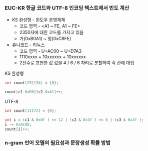 ### EUC-KR 한글 코드와 UTF-8 인코딩 텍스트에서 빈도 계산 

- KS 완성형 - 윈도우 운영체제
  - 코드 영역 - <A1 ~ FE, A1 ~ FE>
  - 2350자에 대한 코드를 가지고 있음
  - 가(0xB0A1) ~ 힝(0xC8FE)
- 유니코드 - 리눅스
  - 코드 영역 - U+AC00 ~ U+D7A3
  - 1110xxxx + 10xxxxxx + 10xxxxxx
  - 2진수로 표현한 값 값을 4 / 6 / 6 자리로 분할하여 각 칸에 대입



KS 완성형

```c
int count[25][94] = {0};

count[c1-0xB0][c2-0xA1]++;
```



UTF-8

```C
int count[11172] = {0};

int i = (c1 & 0x0f ) << 12 | (c2 & 0x3f ) << 6 | (c3 & 0x3f ); 
i -= 0xAC00;
count[i]++;
```



### n-gram 언어 모델의 필요성과 문장생성 확률 방법